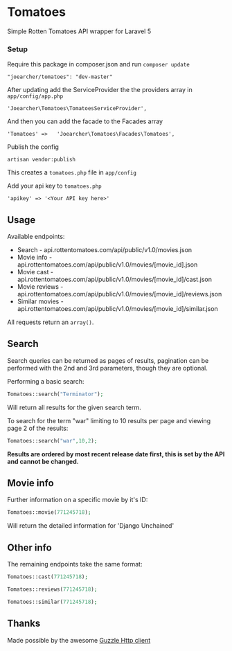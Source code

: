 # Tomatoes
Simple Rotten Tomatoes API wrapper for Laravel 5

### Setup
Require this package in composer.json and run `composer update`

    "joearcher/tomatoes": "dev-master"

After updating add the ServiceProvider the the providers array in `app/config/app.php`

    'Joearcher\Tomatoes\TomatoesServiceProvider',

And then you can add the facade to the Facades array

    'Tomatoes' =>	'Joearcher\Tomatoes\Facades\Tomatoes',

Publish the config

    artisan vendor:publish

This creates a `tomatoes.php` file in `app/config`

Add your api key to `tomatoes.php`

    'apikey' => '<Your API key here>'




## Usage

Available endpoints:

*	Search - api.rottentomatoes.com/api/public/v1.0/movies.json
*	Movie info - api.rottentomatoes.com/api/public/v1.0/movies/[movie_id].json
*	Movie cast - api.rottentomatoes.com/api/public/v1.0/movies/[movie_id]/cast.json
*	Movie reviews - api.rottentomatoes.com/api/public/v1.0/movies/[movie_id]/reviews.json
*	Similar movies - api.rottentomatoes.com/api/public/v1.0/movies/[movie_id]/similar.json

All requests return an `array()`.



## Search
Search queries can be returned as pages of results, pagination can be performed with the 2nd and 3rd parameters, though they are optional.

Performing a basic search:

```php
Tomatoes::search("Terminator");
```
Will return all results for the given search term.


To search for the term "war" limiting to 10 results per page and viewing page 2 of the results:

```php
Tomatoes::search("war",10,2);
```

**Results are ordered by most recent release date first, this is set by the API and cannot be changed.**




## Movie info
Further information on a specific movie by it's ID:

```php
Tomatoes::movie(771245718);
```
Will return the detailed information for 'Django Unchained'



## Other info
The remaining endpoints take the same format:

```php
Tomatoes::cast(771245718);

Tomatoes::reviews(771245718);

Tomatoes::similar(771245718);
```


## Thanks
Made possible by the awesome [Guzzle Http client](https://github.com/guzzle/guzzle)